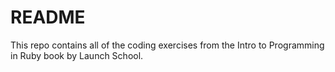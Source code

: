 # README #

This repo contains all of the coding exercises from the Intro to Programming in Ruby book by Launch School.